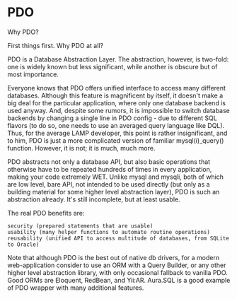 # PDO
Why PDO?

First things first. Why PDO at all?

PDO is a Database Abstraction Layer. The abstraction, however, is two-fold: one is widely known but less significant, while another is obscure but of most importance.

Everyone knows that PDO offers unified interface to access many different databases. Although this feature is magnificent by itself, it doesn't make a big deal for the particular application, where only one database backend is used anyway. And, despite some rumors, it is impossible to switch database backends by changing a single line in PDO config - due to different SQL flavors (to do so, one needs to use an averaged query language like DQL). Thus, for the average LAMP developer, this point is rather insignificant, and to him, PDO is just a more complicated version of familiar mysql(i)_query() function. However, it is not; it is much, much more.

PDO abstracts not only a database API, but also basic operations that otherwise have to be repeated hundreds of times in every application, making your code extremely WET. Unlike mysql and mysqli, both of which are low level, bare API, not intended to be used directly (but only as a building material for some higher level abstraction layer), PDO is such an abstraction already. It's still incomplete, but at least usable.

The real PDO benefits are:

    security (prepared statements that are usable)
    usability (many helper functions to automate routine operations)
    reusability (unified API to access multitude of databases, from SQLite to Oracle)

Note that although PDO is the best out of native db drivers, for a modern web-application consider to use an ORM with a Query Builder, or any other higher level abstraction library, with only occasional fallback to vanilla PDO. Good ORMs are Eloquent, RedBean, and Yii:AR. Aura.SQL is a good example of PDO wrapper with many additional features.
